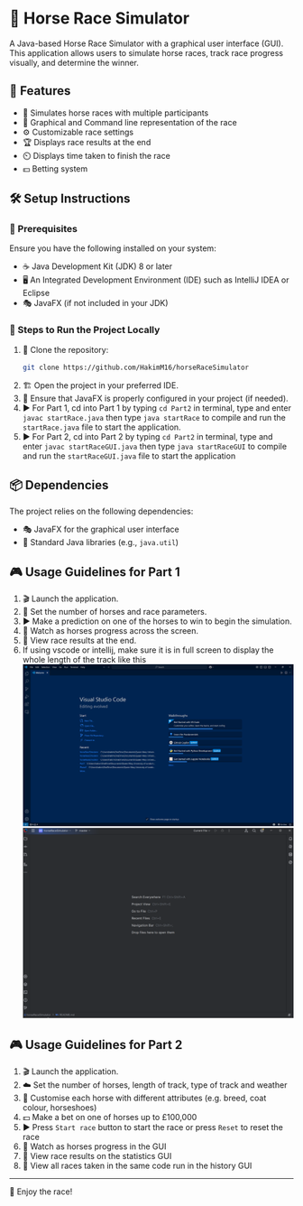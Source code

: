 # 🏇 Horse Race Simulator

A Java-based Horse Race Simulator with a graphical user interface (GUI). This application allows users to simulate horse races, track race progress visually, and determine the winner.

## 🎯 Features
- 🏁 Simulates horse races with multiple participants
- 🎨 Graphical and Command line representation of the race
- ⚙️ Customizable race settings
- 🏆 Displays race results at the end
- ⏲️ Displays time taken to finish the race
- 💵 Betting system

## 🛠️ Setup Instructions

### 📌 Prerequisites
Ensure you have the following installed on your system:
- ☕ Java Development Kit (JDK) 8 or later
- 🖥️ An Integrated Development Environment (IDE) such as IntelliJ IDEA or Eclipse
- 🎭 JavaFX (if not included in your JDK)

### 🚀 Steps to Run the Project Locally
1. 📂 Clone the repository:
   ```sh
   git clone https://github.com/HakimM16/horseRaceSimulator
   ```
2. 🏗️ Open the project in your preferred IDE.
3. 🔧 Ensure that JavaFX is properly configured in your project (if needed).
4. ▶️ For Part 1, cd into Part 1 by typing `cd Part2` in terminal, type and enter `javac startRace.java` then type `java startRace` to compile and run the `startRace.java` file to start the application.
5. ▶️ For Part 2, cd into Part 2 by typing `cd Part2` in terminal, type and enter `javac startRaceGUI.java` then type `java startRaceGUI` to compile and run the `startRaceGUI.java` file to start the application

## 📦 Dependencies
The project relies on the following dependencies:
- 🎭 JavaFX for the graphical user interface
- 📜 Standard Java libraries (e.g., `java.util`)

## 🎮 Usage Guidelines for Part 1
1. 🎬 Launch the application.
2. 🏇 Set the number of horses and race parameters.
3. ▶️ Make a prediction on one of the horses to win to begin the simulation.
4. 👀 Watch as horses progress across the screen.
5. 🏅 View race results at the end.
6. If using vscode or intellij, make sure it is in full screen to display the whole length of the track like this
![Screenshot of full screen in vsCode](image.png)
![Screenshot of full screen in intellij](image-1.png)

## 🎮 Usage Guidelines for Part 2
1. 🎬 Launch the application.
2. ☁️ Set the number of horses, length of track, type of track and weather
3. 🏇 Customise each horse with different attributes (e.g. breed, coat colour, horseshoes)
4. 💵 Make a bet on one of horses up to £100,000
5. ▶️ Press `Start race` button to start the race or press `Reset` to reset the race
6. 👀 Watch as horses progress in the GUI
7. 🏅 View race results on the statistics GUI
8. 📜 View all races taken in the same code run in the history GUI
---

🏇 Enjoy the race!
